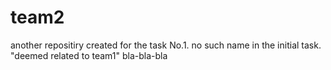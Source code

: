 # team2
another repositiry created for the task No.1. no such name in the initial task. "deemed related to team1"
bla-bla-bla
